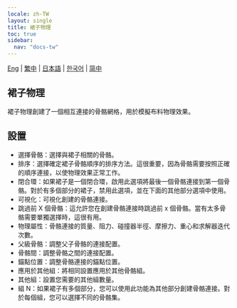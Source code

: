 ```yaml
---
locale: zh-TW
layout: single
title: 裙子物理
toc: true
sidebar:
  nav: "docs-tw"
---
```

[Eng](/dancexr/features/xps_skirt) | [繁中](/tw/dancexr/features/xps_skirt) | [日本語](/jp/dancexr/features/xps_skirt) | [한국어](/kr/dancexr/features/xps_skirt) | [简中](/zh/dancexr/features/xps_skirt)

## 裙子物理

裙子物理創建了一個相互連接的骨骼網格，用於模擬布料物理效果。

## 設置

* 選擇骨骼：選擇與裙子相關的骨骼。
* 排序：選擇確定裙子骨骼順序的排序方法。這很重要，因為骨骼需要按照正確的順序連接，以使物理效果正常工作。
* 閉合環：如果裙子是一個閉合環，啟用此選項將最後一個骨骼連接到第一個骨骼。對於有多個部分的裙子，禁用此選項，並在下面的其他部分選項中使用。
* 可視化：可視化創建的骨骼連接。
* 跳過前 X 個骨骼：這允許您在創建骨骼連接時跳過前 x 個骨骼。當有太多骨骼需要單獨選擇時，這很有用。
* 物理屬性：骨骼連接的質量、阻力、碰撞器半徑、摩擦力、重心和求解器迭代次數。
* 父級骨骼：調整父子骨骼的連接配置。
* 骨骼間：調整骨骼之間的連接配置。
* 錨點位置：調整骨骼連接的錨點位置。
* 應用於其他組：將相同設置應用於其他骨骼組。
* 其他組：設置您需要的其他組數量。
* 組 N：如果裙子有多個部分，您可以使用此功能為其他部分創建骨骼連接。對於每個組，您可以選擇不同的骨骼集。